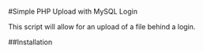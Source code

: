 #Simple PHP Upload with MySQL Login

This script will allow for an upload of a file behind a login. 

##Installation

